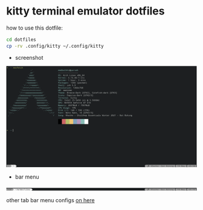 # kitty terminal emulator dotfiles

how to use this dotfile:

```sh
cd dotfiles
cp -rv .config/kitty ~/.config/kitty
```

* screenshot

![screenshot](./screenshot.png)

* bar menu

![bar](./tab_bar.png)

other tab bar menu configs [on here](https://github.com/kovidgoyal/kitty/discussions/4447)
